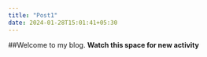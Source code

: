 ```yaml
---
title: "Post1"
date: 2024-01-28T15:01:41+05:30
---
```

##Welcome to my blog.
**Watch this space for new activity**
